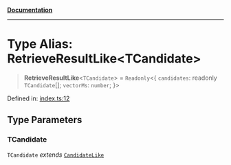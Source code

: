 [**Documentation**](../../../README.md)

***

# Type Alias: RetrieveResultLike\<TCandidate\>

> **RetrieveResultLike**\<`TCandidate`\> = `Readonly`\<\{ `candidates`: readonly `TCandidate`[]; `vectorMs`: `number`; \}\>

Defined in: [index.ts:12](https://github.com/ceponatia/roler/blob/1efd6363aec6d66587551f7c0b65cf6ffafb4079/packages/testutils/src/index.ts#L12)

## Type Parameters

### TCandidate

`TCandidate` *extends* [`CandidateLike`](CandidateLike.md)
